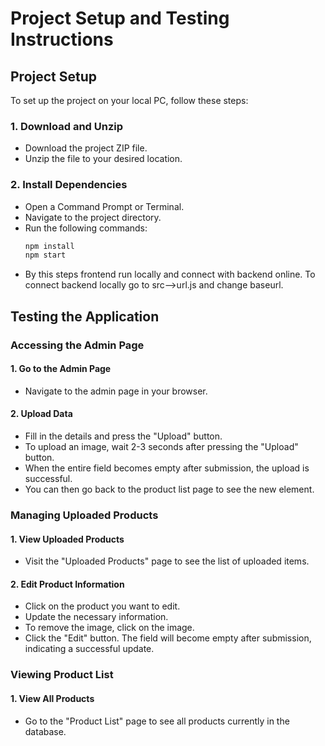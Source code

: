 # Project Setup and Testing Instructions

## Project Setup

To set up the project on your local PC, follow these steps:

### 1. Download and Unzip
- Download the project ZIP file.
- Unzip the file to your desired location.

### 2. Install Dependencies
- Open a Command Prompt or Terminal.
- Navigate to the project directory.
- Run the following commands:
  ```sh
  npm install
  npm start
- By this steps frontend run locally and connect with backend online.
  To connect backend locally go to src-->url.js and change baseurl.

## Testing the Application

### Accessing the Admin Page

#### 1. Go to the Admin Page
- Navigate to the admin page in your browser.

#### 2. Upload Data
- Fill in the details and press the "Upload" button.
- To upload an image, wait 2-3 seconds after pressing the "Upload" button.
- When the entire field becomes empty after submission, the upload is successful.
- You can then go back to the product list page to see the new element.

### Managing Uploaded Products

#### 1. View Uploaded Products
- Visit the "Uploaded Products" page to see the list of uploaded items.

#### 2. Edit Product Information
- Click on the product you want to edit.
- Update the necessary information.
- To remove the image, click on the image.
- Click the "Edit" button. The field will become empty after submission, indicating a successful update.

### Viewing Product List

#### 1. View All Products
- Go to the "Product List" page to see all products currently in the database.  